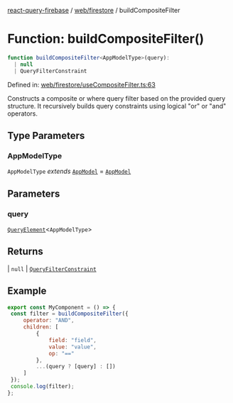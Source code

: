 [react-query-firebase](../../../modules.md) / [web/firestore](../index.md) / buildCompositeFilter

# Function: buildCompositeFilter()

```ts
function buildCompositeFilter<AppModelType>(query): 
  | null
  | QueryFilterConstraint
```

Defined in: [web/firestore/useCompositeFilter.ts:63](https://github.com/vpishuk/react-query-firebase/blob/10e2945f75363a784c3dfc0e90b9f7a489dcc848/web/firestore/useCompositeFilter.ts#L63)

Constructs a composite or where query filter based on the provided query structure.
It recursively builds query constraints using logical "or" or "and" operators.

## Type Parameters

### AppModelType

`AppModelType` *extends* [`AppModel`](../../../types/type-aliases/AppModel.md) = [`AppModel`](../../../types/type-aliases/AppModel.md)

## Parameters

### query

[`QueryElement`](../type-aliases/QueryElement.md)\<`AppModelType`\>

## Returns

  \| `null`
  \| [`QueryFilterConstraint`](../type-aliases/QueryFilterConstraint.md)

## Example

```jsx
export const MyComponent = () => {
 const filter = buildCompositeFilter({
     operator: "AND",
     children: [
         {
             field: "field",
             value: "value",
             op: "=="
         },
         ...(query ? [query] : [])
     ]
 });
 console.log(filter);
};
```
